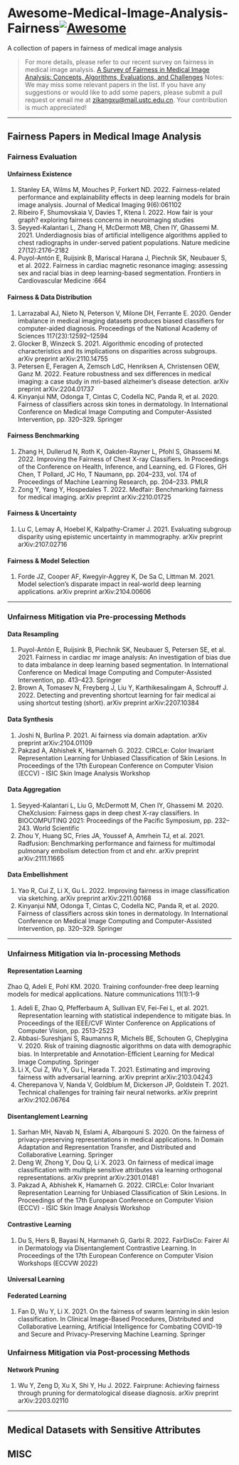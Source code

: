 # Awesome-Medical-Image-Analysis-Fairness[![Awesome](https://cdn.rawgit.com/sindresorhus/awesome/d7305f38d29fed78fa85652e3a63e154dd8e8829/media/badge.svg)](https://github.com/sindresorhus/awesome)
A collection of papers in fairness of medical image analysis

> For more details, please refer to our recent survey on fairness in medical image analysis.
> [A Survey of Fairness in Medical Image Analysis: Concepts, Algorithms, Evaluations, and Challenges](https://arxiv.org/abs/2209.13177)
> Notes: We may miss some relevant papers in the list. If you have any suggestions or would like to add some papers, please submit a pull request or email me at zikangxu@mail.ustc.edu.cn. Your contribution is much appreciated!
---
## Fairness Papers in Medical Image Analysis
### Fairness Evaluation
#### Unfairness Existence
1. Stanley EA, Wilms M, Mouches P, Forkert ND. 2022. Fairness-related performance and explainability effects in deep learning models for brain image analysis. Journal of Medical Imaging 9(6):061102
2. Ribeiro F, Shumovskaia V, Davies T, Ktena I. 2022. How fair is your graph? exploring fairness concerns in neuroimaging studies
3. Seyyed-Kalantari L, Zhang H, McDermott MB, Chen IY, Ghassemi M. 2021. Underdiagnosis bias of artificial intelligence algorithms applied to chest radiographs in under-served patient populations. Nature medicine 27(12):2176–2182
4. Puyol-Antón E, Ruijsink B, Mariscal Harana J, Piechnik SK, Neubauer S, et al. 2022. Fairness in cardiac magnetic resonance imaging: assessing sex and racial bias in deep learning-based segmentation. Frontiers in Cardiovascular Medicine :664
#### Fairness & Data Distribution
1. Larrazabal AJ, Nieto N, Peterson V, Milone DH, Ferrante E. 2020. Gender imbalance in medical imaging datasets produces biased classifiers for computer-aided diagnosis. Proceedings of the National Academy of Sciences 117(23):12592–12594
2. Glocker B, Winzeck S. 2021. Algorithmic encoding of protected characteristics and its implications on disparities across subgroups. arXiv preprint arXiv:2110.14755
3. Petersen E, Feragen A, Zemsch LdC, Henriksen A, Christensen OEW, Ganz M. 2022. Feature robustness and sex differences in medical imaging: a case study in mri-based alzheimer’s disease detection. arXiv preprint arXiv:2204.01737
4. Kinyanjui NM, Odonga T, Cintas C, Codella NC, Panda R, et al. 2020. Fairness of classifiers across skin tones in dermatology. In International Conference on Medical Image Computing and Computer-Assisted Intervention, pp. 320–329. Springer
#### Fairness Benchmarking
1. Zhang H, Dullerud N, Roth K, Oakden-Rayner L, Pfohl S, Ghassemi M. 2022. Improving the Fairness of Chest X-ray Classifiers. In Proceedings of the Conference on Health, Inference, and Learning, ed. G Flores, GH Chen, T Pollard, JC Ho, T Naumann, pp. 204–233, vol. 174 of Proceedings of Machine Learning Research, pp. 204–233. PMLR
2. Zong Y, Yang Y, Hospedales T. 2022. Medfair: Benchmarking fairness for medical imaging. arXiv preprint arXiv:2210.01725
#### Fairness & Uncertainty
1. Lu C, Lemay A, Hoebel K, Kalpathy-Cramer J. 2021. Evaluating subgroup disparity using epistemic uncertainty in mammography. arXiv preprint arXiv:2107.02716
#### Fairness & Model Selection
1. Forde JZ, Cooper AF, Kwegyir-Aggrey K, De Sa C, Littman M. 2021. Model selection’s disparate impact in real-world deep learning applications. arXiv preprint arXiv:2104.00606
---
### Unfairness Mitigation via Pre-processing Methods
#### Data Resampling
1. Puyol-Antón E, Ruijsink B, Piechnik SK, Neubauer S, Petersen SE, et al. 2021. Fairness in cardiac mr image analysis: An investigation of bias due to data imbalance in deep learning based segmentation. In International Conference on Medical Image Computing and Computer-Assisted Intervention, pp. 413–423. Springer
2. Brown A, Tomasev N, Freyberg J, Liu Y, Karthikesalingam A, Schrouff J. 2022. Detecting and preventing shortcut learning for fair medical ai using shortcut testing (short). arXiv preprint arXiv:2207.10384
#### Data Synthesis
1. Joshi N, Burlina P. 2021. Ai fairness via domain adaptation. arXiv preprint arXiv:2104.01109
2. Pakzad A, Abhishek K, Hamarneh G. 2022. CIRCLe: Color Invariant Representation Learning for Unbiased Classification of Skin Lesions. In Proceedings of the 17th European Conference on Computer Vision (ECCV) - ISIC Skin Image Analysis Workshop
#### Data Aggregation
1.  Seyyed-Kalantari L, Liu G, McDermott M, Chen IY, Ghassemi M. 2020. CheXclusion: Fairness gaps in deep chest X-ray classifiers. In BIOCOMPUTING 2021: Proceedings of the Pacific Symposium, pp. 232–243. World Scientific
2. Zhou Y, Huang SC, Fries JA, Youssef A, Amrhein TJ, et al. 2021. Radfusion: Benchmarking performance and fairness for multimodal pulmonary embolism detection from ct and ehr. arXiv preprint arXiv:2111.11665
#### Data Embellishment
1. Yao R, Cui Z, Li X, Gu L. 2022. Improving fairness in image classification via sketching. arXiv preprint arXiv:2211.00168
2. Kinyanjui NM, Odonga T, Cintas C, Codella NC, Panda R, et al. 2020. Fairness of classifiers across skin tones in dermatology. In International Conference on Medical Image Computing and Computer-Assisted Intervention, pp. 320–329. Springer
---
### Unfairness Mitigation via In-processing Methods
#### Representation Learning
Zhao Q, Adeli E, Pohl KM. 2020. Training confounder-free deep learning models for medical applications. Nature communications 11(1):1–9
1. Adeli E, Zhao Q, Pfefferbaum A, Sullivan EV, Fei-Fei L, et al. 2021. Representation learning with statistical independence to mitigate bias. In Proceedings of the IEEE/CVF Winter Conference
on Applications of Computer Vision, pp. 2513–2523
2. Abbasi-Sureshjani S, Raumanns R, Michels BE, Schouten G, Cheplygina V. 2020. Risk of training diagnostic algorithms on data with demographic bias. In Interpretable and Annotation-Eﬀicient Learning for Medical Image Computing. Springer
3. Li X, Cui Z, Wu Y, Gu L, Harada T. 2021. Estimating and improving fairness with adversarial learning. arXiv preprint arXiv:2103.04243
4. Cherepanova V, Nanda V, Goldblum M, Dickerson JP, Goldstein T. 2021. Technical challenges for training fair neural networks. arXiv preprint arXiv:2102.06764
#### Disentanglement Learning
1. Sarhan MH, Navab N, Eslami A, Albarqouni S. 2020. On the fairness of privacy-preserving representations in medical applications. In Domain Adaptation and Representation Transfer, and Distributed and Collaborative Learning. Springer
2. Deng W, Zhong Y, Dou Q, Li X. 2023. On fairness of medical image classification with multiple sensitive attributes via learning orthogonal representations. arXiv preprint arXiv:2301.01481
3. Pakzad A, Abhishek K, Hamarneh G. 2022. CIRCLe: Color Invariant Representation Learning for Unbiased Classification of Skin Lesions. In Proceedings of the 17th European Conference on Computer Vision (ECCV) - ISIC Skin Image Analysis Workshop
#### Contrastive Learning
1. Du S, Hers B, Bayasi N, Harmaneh G, Garbi R. 2022. FairDisCo: Fairer AI in Dermatology via Disentanglement Contrastive Learning. In Proceedings of the 17th European Conference on Computer Vision Workshops (ECCVW 2022)
#### Universal Learning
#### Federated Learning
1. Fan D, Wu Y, Li X. 2021. On the fairness of swarm learning in skin lesion classification. In Clinical Image-Based Procedures, Distributed and Collaborative Learning, Artificial Intelligence for Combating COVID-19 and Secure and Privacy-Preserving Machine Learning. Springer
### Unfairness Mitigation via Post-processing Methods
#### Network Pruning
1. Wu Y, Zeng D, Xu X, Shi Y, Hu J. 2022. Fairprune: Achieving fairness through pruning for dermatological disease diagnosis. arXiv preprint arXiv:2203.02110
---
## Medical Datasets with Sensitive Attributes

## MISC



<!-- ## New Updates

### Open Source Codes
- [MEDFAIR](https://github.com/ys-zong/MEDFAIR) a benchmarking framework for analyzing fairness in medical images

### Omissive Papers in FAIR-MEDIA

- [Detecting Shortcuts in Medical Images-A Case Study in Chest X-rays](https://arxiv.org/pdf/2211.04279.pdf)
- [Improving Fairness in Image Classification via Sketching (NeurIPS 2022 Workshop)](https://arxiv.org/pdf/2211.00168.pdf)
- [Improving the Fairness of Chest X-ray Classifiers](https://arxiv.org/pdf/2203.12609.pdf)

### Omissive Datasets in FAIR-MEDIA

| Task         |  Name |  Modality  | Body Part | Sensitive Attribute | Link                |
|:------------:|:-----:|:----------:|:---------:|:-------------------:|---------------------|
|Classification|derm7pt| Dermoscope |Skin       |Sex                  |http://derm.cs.sfu.ca|

## Datasets

### Classification
![Classification Datasets with Sensitive Attributes](https://github.com/XuZikang/Awesome-MedIA-Fairness/blob/main/classification.png)

### Segmentation
![Segmentation Datasets with Sensitive Attributes](https://github.com/XuZikang/Awesome-MedIA-Fairness/blob/main/segmentation.png)

### Detection
![Detection Datasets with Sensitive Attributes](https://github.com/XuZikang/Awesome-MedIA-Fairness/blob/main/detection.png)

## Algorithms
![Algorithms](https://github.com/XuZikang/Awesome-MedIA-Fairness/blob/main/algorithm.png)
 -->
